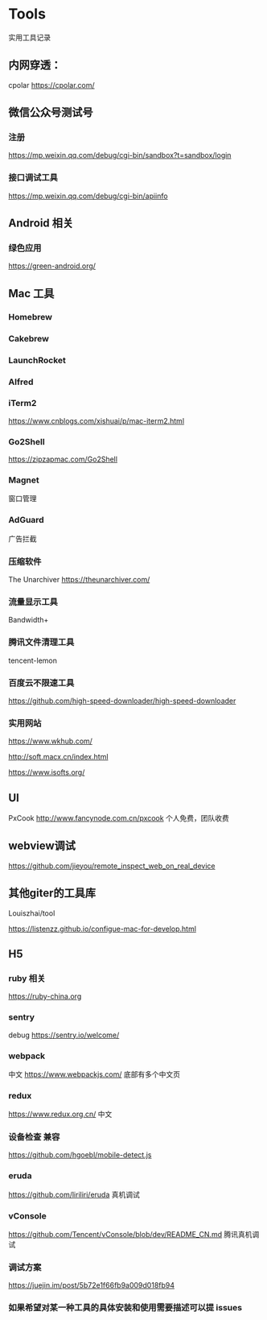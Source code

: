 # Tools
实用工具记录

## 内网穿透：
cpolar
https://cpolar.com/

## 微信公众号测试号
### 注册
https://mp.weixin.qq.com/debug/cgi-bin/sandbox?t=sandbox/login
### 接口调试工具
https://mp.weixin.qq.com/debug/cgi-bin/apiinfo

## Android 相关
### 绿色应用
https://green-android.org/

## Mac 工具

### Homebrew

### Cakebrew

### LaunchRocket

### Alfred

### iTerm2
https://www.cnblogs.com/xishuai/p/mac-iterm2.html
### Go2Shell
https://zipzapmac.com/Go2Shell
### Magnet
窗口管理

### AdGuard
广告拦截

### 压缩软件
The Unarchiver
https://theunarchiver.com/

### 流量显示工具
Bandwidth+

### 腾讯文件清理工具
tencent-lemon


### 百度云不限速工具
https://github.com/high-speed-downloader/high-speed-downloader

### 实用网站
https://www.wkhub.com/

http://soft.macx.cn/index.html

https://www.isofts.org/

## UI
PxCook
http://www.fancynode.com.cn/pxcook 个人免费，团队收费

## webview调试
https://github.com/jieyou/remote_inspect_web_on_real_device



## 其他giter的工具库
Louiszhai/tool

https://listenzz.github.io/configue-mac-for-develop.html

## H5

### ruby 相关
https://ruby-china.org

### sentry
debug https://sentry.io/welcome/

### webpack
中文 https://www.webpackjs.com/ 底部有多个中文页

### redux
https://www.redux.org.cn/ 中文

### 设备检查 兼容
https://github.com/hgoebl/mobile-detect.js

### eruda
https://github.com/liriliri/eruda 真机调试

### vConsole
https://github.com/Tencent/vConsole/blob/dev/README_CN.md 腾讯真机调试

### 调试方案
https://juejin.im/post/5b72e1f66fb9a009d018fb94


### 如果希望对某一种工具的具体安装和使用需要描述可以提 issues




